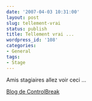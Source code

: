 ```yaml
---
date: '2007-04-03 10:31:00'
layout: post
slug: tellement-vrai
status: publish
title: Tellement vrai ...
wordpress_id: '108'
categories:
- General
tags:
- Stage
---
```


Amis stagiaires allez voir ceci ...

[Blog de ControlBreak](http://controlbreak.free.fr/index.php/post/2007/02/16/Nouvelle-recrue)
